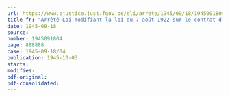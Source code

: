 ```yaml
---
url: https://www.ejustice.just.fgov.be/eli/arrete/1945/09/18/1945091804/justel
title-fr: "Arrêté-Loi modifiant la loi du 7 août 1922 sur le contrat d'emploi, la loi du 9 juillet 1926, organique des conseils de prud'hommes, la loi du 18 août 1887 sur la cessibilité et l'insaisissabilité des salaires ainsi que la loi du 16 décembre 1851 sur les privilèges et hypothèques"
date: 1945-09-18
source:
number: 1945091804
page: 888888
case: 1945-09-18/04
publication: 1945-10-03
starts:
modifies:
pdf-original:
pdf-consolidated:
---
```


